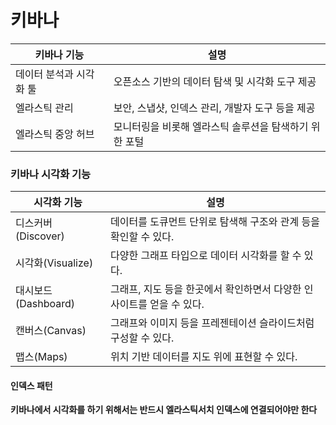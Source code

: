 # 키바나

| 키바나 기능        | 설명                             |
| ------------- | ------------------------------ |
| 데이터 분석과 시각화 툴 | 오픈소스 기반의 데이터 탐색 및 시각화 도구 제공    |
| 엘라스틱 관리       | 보안, 스냅샷, 인덱스 관리, 개발자 도구 등을 제공  |
| 엘라스틱 중앙 허브    | 모니터링을 비롯해 엘라스틱 솔루션을 탐색하기 위한 포털 |



### 키바나 시각화 기능

| 시각화 기능          | 설명                                       |
| --------------- | ---------------------------------------- |
| 디스커버(Discover)  | 데이터를 도큐먼트 단위로 탐색해 구조와 관계 등을 확인할 수 있다.    |
| 시각화(Visualize)  | 다양한 그래프 타입으로 데이터 시각화를 할 수 있다.            |
| 대시보드(Dashboard) | 그래프, 지도 등을 한곳에서 확인하면서 다양한 인사이트를 얻을 수 있다. |
| 캔버스(Canvas)     | 그래프와 이미지 등을 프레젠테이션 슬라이드처럼 구성할 수 있다.      |
| 맵스(Maps)        | 위치 기반 데이터를 지도 위에 표현할 수 있다.               |



#### 인덱스 패턴

**키바나에서 시각화를 하기 위해서는 반드시 엘라스틱서치 인덱스에 연결되어야만 한다**


